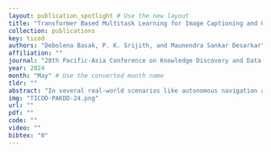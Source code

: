 ```yaml
---
layout: publication_spotlight # Use the new layout
title: "Transformer Based Multitask Learning for Image Captioning and Object Detection" # Escape quotes in title
collection: publications
key: ticod
authors: "Debolena Basak, P. K. Srijith, and Maunendra Sankar Desarkar"
affiliation: ""
journal: "28th Pacific-Asia Conference on Knowledge Discovery and Data Mining (PAKDD 2024)"
year: 2024
month: "May" # Use the converted month name
tldr: ""
abstract: "In several real-world scenarios like autonomous navigation and mobility, to obtain a better visual understanding of the surroundings, image captioning and object detection play a crucial role. This work introduces a novel multitask learning framework that combines image captioning and object detection intoa joint model. We propose TICOD, Transformer-based Image Captioning andObject Detection model for jointly training both tasks by combining the losses obtained from image captioning and object detection networks. By leveraging joint training, the model benefits from the complementary information shared AQ1between the two tasks, leading to improved performance for image captioning.Our approach utilizes a transformer-based architecture that enables end-to-end AQ2network integration for image captioning and object detection and performs bothtasks jointly. We evaluate the effectiveness of our approach through comprehensive experiments on the MS-COCO dataset. Our model outperforms the baselinesfrom image captioning literature by achieving a 3.65% improvement in BERTScore."
img: "TICOD-PAKDD-24.png"
url: ""
pdf: ""
code: ""
video: ""
bibtex: "0"
---
```

